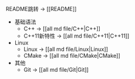 README跳转 -> [[README]]

+ 基础语法
	+ C++ -> [[all md file/C++|C++]]
	+ C++11新特性 -> [[all md file/C++11|C++11]]
+ Linux
	+ Linux -> [[all md file/Linux|Linux]]
	+ CMake -> [[all md file/CMake|CMake]]
+ 其他
	+ Git -> [[all md file/Git|Git]]